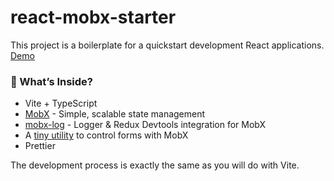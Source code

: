 # react-mobx-starter

This project is a boilerplate for a quickstart development React applications. [Demo](https://react-mobx-starter-rfnnfku4b.now.sh/)

### 🎁 What’s Inside?
- Vite + TypeScript
- [MobX](https://github.com/mobxjs/mobx) - Simple, scalable state management
- [mobx-log](https://github.com/kubk/mobx-log) - Logger & Redux Devtools integration for MobX
- A [tiny utility](src/store/mobx-form.ts) to control forms with MobX
- Prettier

The development process is exactly the same as you will do with Vite.
